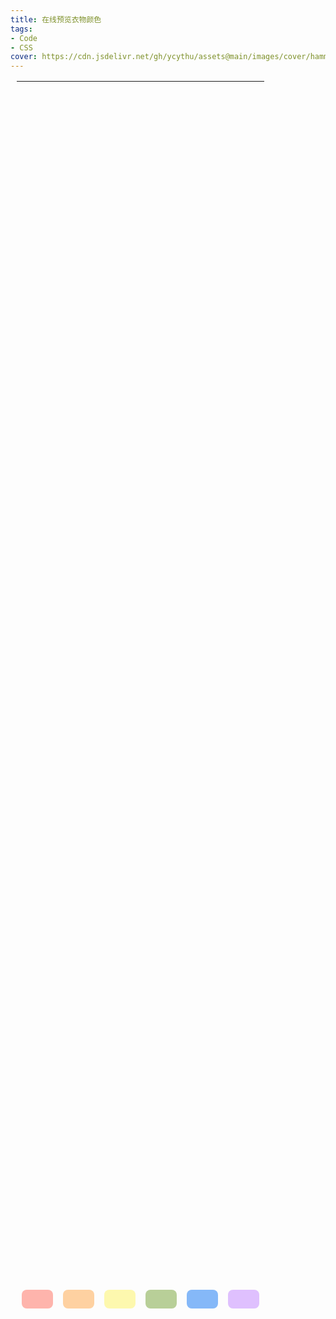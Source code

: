 ```yaml
---
title: 在线预览衣物颜色
tags: 
- Code
- CSS
cover: https://cdn.jsdelivr.net/gh/ycythu/assets@main/images/cover/hammersley sofa.jpg
---
```


<!--more-->

<style type="text/css">
	.source {
		width: 100%;
		object-fit: cover;
	}
	.change {
		position: absolute;
		inset: 0;
		background: #ff5c4b73;
		mask: url(https://cdn.jsdelivr.net/gh/ycythu/assets@main/images/clothes%20color/mask.png) 50% 50% / cover;
		z-index: 1;
		mix-blend-mode: multiply;
	}
	#colorTab {
		display: table;
    	height: 100%;
    	width: auto;
    	margin-left: 10px;
	}
	#colorTab > td {
		border: none;
	}
	.colorBlock {
		width: 50px;
    	height: 30px;
    	border-radius: 8px;
	}
</style>
<table id="colorTab">
	<tbody>
		<tr>
			<td><div class="colorBlock" style="background-color: #ff5c4b73;"></div></td>
			<td><div class="colorBlock" style="background-color: #fe9d3675;"></div></td>
			<td><div class="colorBlock" style="background-color: #fcf03d69;"></div></td>
			<td><div class="colorBlock" style="background-color: #528b0166;"></div></td>
			<td><div class="colorBlock" style="background-color: #62a4f8c4;"></div></td>
			<td><div class="colorBlock" style="background-color: #850bff40;"></div></td>
		</tr>
	</tbody>
</table>
<div class="card" style="max-width: 75%; margin: 0 auto;">
	<div class="card__image">
		<img class="source" src="https://cdn.jsdelivr.net/gh/ycythu/assets@main/images/clothes%20color/model.jpg">
		<div class="change"></div>
	</div>
</div>

<!--
#ff5c4b73;
#fe9d3675;
#fcf03d69;
#528b0166;
#62a4f8c4;
#850bff40;
-->
